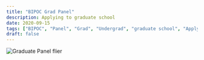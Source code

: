 ```yaml
---
title: "BIPOC Grad Panel"
description: Applying to graduate school
date: 2020-09-15
tags: ["BIPOC", "Panel", "Grad", "Undergrad", "graduate school", "Applying"]
draft: false
---
```

![Graduate Panel flier](https://paarc.info/BIPOC_Graduate_Panel_long_gif.gif)